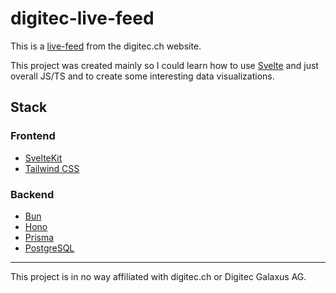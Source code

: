 # digitec-live-feed

This is a [live-feed](https://www.digitec.ch/en/wiki/2736) from the digitec.ch website.

This project was created mainly so I could learn how to use [Svelte](https://svelte.dev/) and just overall JS/TS and to create some interesting data visualizations.

## Stack

### Frontend
- [SvelteKit](https://kit.svelte.dev/)
- [Tailwind CSS](https://tailwindcss.com/)


### Backend
- [Bun](https://bun.sh/)
- [Hono](https://hono.dev/)
- [Prisma](https://www.prisma.io/)
- [PostgreSQL](https://www.postgresql.org/)


---

This project is in no way affiliated with digitec.ch or Digitec Galaxus AG.